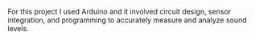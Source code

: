 For this project I used Arduino and it involved circuit design, sensor integration, and programming to accurately measure and analyze sound levels.
